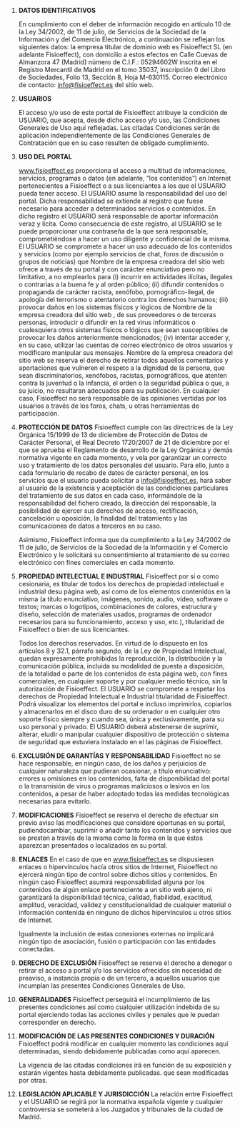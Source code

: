 1. **DATOS IDENTIFICATIVOS**

    En cumplimiento con el deber de información recogido en artículo 10 de la Ley 34/2002, de 11 de julio, de Servicios de la Sociedad de la Información y del Comercio Electrónico, a continuación se reflejan los siguientes datos: la empresa titular de dominio web es Fisioeffect SL (en adelante Fisioeffect), con domicilio a estos efectos en Calle Cuevas de Almanzora 47 (Madrid) número de C.I.F.: 05294602W inscrita en el Registro Mercantil de Madrid en el tomo 35037, inscripción 0 del Libro de Sociedades, Folio 13, Sección 8, Hoja M-630115. Correo electrónico de contacto: info@fisioeffect.es del sitio web.

2. **USUARIOS**

    El acceso y/o uso de este portal de Fisioeffect atribuye la condición de USUARIO, que acepta, desde dicho acceso y/o uso, las Condiciones Generales de Uso aquí reflejadas. Las citadas Condiciones serán de aplicación independientemente de las Condiciones Generales de Contratación que en su caso resulten de obligado cumplimiento.


3. **USO DEL PORTAL**

    www.fisioeffect.es proporciona el acceso a multitud de informaciones, servicios, programas o datos (en adelante, “los contenidos”) en Internet pertenecientes a Fisioeffect o a sus licenciantes a los que el USUARIO pueda tener acceso. El USUARIO asume la responsabilidad del uso del portal. Dicha responsabilidad se extiende al registro que fuese necesario para acceder a determinados servicios o contenidos.
    En dicho registro el USUARIO será responsable de aportar información veraz y lícita. Como consecuencia de este registro, al USUARIO se le puede proporcionar una contraseña de la que será responsable,
    comprometiéndose a hacer un uso diligente y confidencial de la misma. El USUARIO se compromete a hacer un uso adecuado de los contenidos y servicios (como por ejemplo servicios de chat, foros de discusión o grupos de noticias) que Nombre de la empresa creadora del sitio web ofrece a través de su portal y con carácter enunciativo pero no limitativo, a no emplearlos para (i) incurrir en actividades ilícitas, ilegales o contrarias a la buena fe y al orden público; (ii) difundir contenidos o propaganda de carácter racista, xenófobo, pornográfico-ilegal, de apología del terrorismo o atentatorio contra los derechos humanos; (iii) provocar daños en los sistemas físicos y lógicos de Nombre de la empresa creadora del sitio web , de sus proveedores o de terceras personas, introducir o difundir en la red virus informáticos o cualesquiera otros sistemas físicos o lógicos que sean susceptibles de provocar los daños anteriormente mencionados; (iv) intentar acceder y, en su caso, utilizar las cuentas de correo electrónico de otros usuarios y modificaro manipular sus mensajes. Nombre de la empresa creadora del sitio web se reserva el derecho de retirar todos aquellos comentarios y aportaciones que vulneren el respeto a la dignidad de la persona, que sean discriminatorios, xenófobos, racistas, pornográficos, que atenten contra la juventud o la infancia, el orden o la seguridad pública o que, a su juicio, no resultaran adecuados para su publicación. En cualquier caso, Fisioeffect no será responsable de las opiniones vertidas por los usuarios a través de los foros, chats, u otras herramientas de participación.


4. **PROTECCIÓN DE DATOS**
    Fisioeffect cumple con las directrices de la Ley Orgánica 15/1999 de 13 de diciembre de Protección de Datos de Carácter Personal, el Real Decreto 1720/2007 de 21 de diciembre por el que se aprueba el Reglamento de desarrollo de la Ley Orgánica y demás normativa vigente en cada momento, y vela por garantizar un correcto uso y tratamiento de los datos personales del usuario. Para ello, junto a cada formulario de recabo de datos de carácter personal, en los servicios que el usuario pueda solicitar a info@fisioeffect.es, hará saber al usuario de la existencia y aceptación de las condiciones particulares del tratamiento de sus datos en cada caso, informándole de la responsabilidad del fichero creado, la dirección del responsable, la posibilidad de ejercer sus derechos de acceso, rectificación, cancelación u oposición, la finalidad del tratamiento y las comunicaciones de datos a terceros en su caso.

    Asimismo, Fisioeffect informa que da cumplimiento a la Ley 34/2002 de 11 de julio, de Servicios de la Sociedad de la Información y el Comercio Electrónico y le solicitará su consentimiento al tratamiento de su correo electrónico con fines comerciales en cada momento.


5. **PROPIEDAD INTELECTUAL E INDUSTRIAL**
    Fisioeffect por sí o como cesionaria, es titular de todos los derechos de propiedad intelectual e industrial desu página web, así como de los elementos contenidos en la misma (a título enunciativo, imágenes, sonido, audio, vídeo, software o textos; marcas o logotipos, combinaciones de colores, estructura y diseño, selección de materiales usados, programas de ordenador necesarios para su funcionamiento, acceso y uso, etc.), titularidad de Fisioeffect o bien de sus licenciantes.

    Todos los derechos reservados. En virtud de lo dispuesto en los artículos 8 y 32.1, párrafo segundo, de la Ley de Propiedad Intelectual, quedan expresamente prohibidas la reproducción, la distribución y la comunicación pública, incluida su modalidad de puesta a disposición, de la totalidad o parte de los contenidos de esta página web, con fines comerciales, en cualquier soporte y por cualquier medio técnico, sin la autorización de Fisioeffect. El USUARIO se compromete a respetar los derechos de Propiedad Intelectual e Industrial titularidad de Fisioeffect. Podrá visualizar los elementos del portal e incluso imprimirlos, copiarlos y almacenarlos en el disco duro de su ordenador o en cualquier otro soporte físico siempre y cuando sea, única y exclusivamente, para su uso personal y privado. El USUARIO deberá abstenerse de suprimir, alterar, eludir o manipular cualquier dispositivo de protección o sistema de seguridad que estuviera instalado en el las páginas de Fisioeffect.


6. **EXCLUSIÓN DE GARANTÍAS Y RESPONSABILIDAD**
    Fisioeffect no se hace responsable, en ningún caso, de los daños y perjuicios de cualquier naturaleza que pudieran ocasionar, a título enunciativo: errores u omisiones en los contenidos, falta de disponibilidad del portal o la transmisión de virus o programas maliciosos o lesivos en los contenidos, a pesar de haber adoptado todas las medidas tecnológicas necesarias para evitarlo.


7. **MODIFICACIONES**
    Fisioeffect se reserva el derecho de efectuar sin previo aviso las modificaciones que considere oportunas en su portal, pudiendocambiar, suprimir o añadir tanto los contenidos y servicios que se presten a través de la misma como la forma en la que éstos aparezcan presentados o localizados en su portal.


8. **ENLACES**
    En el caso de que en www.fisioeffect.es se dispusiesen enlaces o hipervínculos hacía otros sitios de Internet, Fisioeffect no ejercerá ningún tipo de control sobre dichos sitios y contenidos. En ningún caso
    Fisioeffect asumirá responsabilidad alguna por los contenidos de algún enlace perteneciente a un sitio web ajeno, ni garantizará la disponibilidad técnica, calidad, fiabilidad, exactitud, amplitud, veracidad, validez y
    constitucionalidad de cualquier material o información contenida en ninguno de dichos hipervínculos u otros sitios de Internet.

    Igualmente la inclusión de estas conexiones externas no implicará ningún tipo de asociación, fusión o participación con las entidades conectadas.


9. **DERECHO DE EXCLUSIÓN**
    Fisioeffect se reserva el derecho a denegar o retirar el acceso a portal y/o los servicios ofrecidos sin necesidad de preaviso, a instancia propia o de un tercero, a aquellos usuarios que incumplan las presentes Condiciones Generales de Uso.


10. **GENERALIDADES**
    Fisioeffect perseguirá el incumplimiento de las presentes condiciones así como cualquier utilización indebida de su portal ejerciendo todas las acciones civiles y penales que le puedan corresponder en derecho.


11. **MODIFICACIÓN DE LAS PRESENTES CONDICIONES Y DURACIÓN**
    Fisioeffect podrá modificar en cualquier momento las condiciones aquí determinadas, siendo debidamente publicadas como aquí aparecen.

    La vigencia de las citadas condiciones irá en función de su exposición y estarán vigentes hasta debidamente publicadas. que sean modificadas por otras.


12. **LEGISLACIÓN APLICABLE Y JURISDICCIÓN**
    La relación entre Fisioeffect y el USUARIO se regirá por la normativa española vigente y cualquier controversia se someterá a los Juzgados y tribunales de la ciudad de Madrid.
